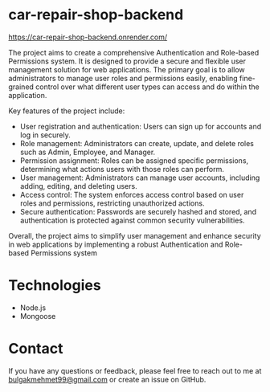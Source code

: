 # car-repair-shop-backend

https://car-repair-shop-backend.onrender.com/

The project aims to create a comprehensive Authentication and Role-based Permissions system. It is designed to provide a secure and flexible user management solution for web applications. The primary goal is to allow administrators to manage user roles and permissions easily, enabling fine-grained control over what different user types can access and do within the application.

Key features of the project include:

- User registration and authentication: Users can sign up for accounts and log in securely.
- Role management: Administrators can create, update, and delete roles such as Admin, Employee, and Manager.
- Permission assignment: Roles can be assigned specific permissions, determining what actions users with those roles can perform.
- User management: Administrators can manage user accounts, including adding, editing, and deleting users.
- Access control: The system enforces access control based on user roles and permissions, restricting unauthorized actions.
- Secure authentication: Passwords are securely hashed and stored, and authentication is protected against common security vulnerabilities.

Overall, the project aims to simplify user management and enhance security in web applications by implementing a robust Authentication and Role-based Permissions system

# Technologies
- Node.js
- Mongoose

# Contact
If you have any questions or feedback, please feel free to reach out to me at bulgakmehmet99@gmail.com or create an issue on GitHub.
